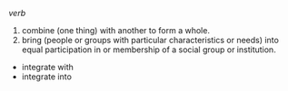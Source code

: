 _verb_
1. combine (one thing) with another to form a whole.
2. bring (people or groups with particular characteristics or needs) into equal participation in or membership of a social group or institution.
- integrate with
- integrate into 